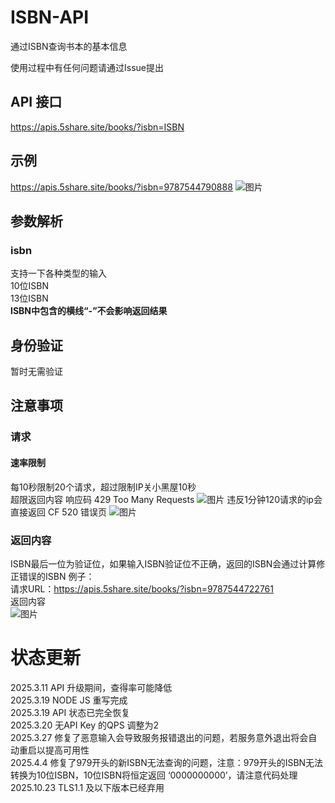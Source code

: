 # ISBN-API
通过ISBN查询书本的基本信息

使用过程中有任何问题请通过Issue提出

## API 接口
https://apis.5share.site/books/?isbn=ISBN

## 示例
https://apis.5share.site/books/?isbn=9787544790888
![图片](https://github.com/user-attachments/assets/f17e8763-61ff-4d42-8778-598e2a8a6fa5)

## 参数解析
### isbn
支持一下各种类型的输入  
10位ISBN  
13位ISBN  
**ISBN中包含的横线“-”不会影响返回结果**

## 身份验证
暂时无需验证

## 注意事项
### 请求
#### 速率限制
每10秒限制20个请求，超过限制IP关小黑屋10秒  
超限返回内容 响应码 429 Too Many Requests
![图片](https://github.com/user-attachments/assets/1d1f8c27-863a-42e4-aae0-64bb0d07060c)
违反1分钟120请求的ip会直接返回 CF 520 错误页
![图片](https://github.com/user-attachments/assets/ac922887-a980-4621-91c6-73b88813c6dd)


### 返回内容
ISBN最后一位为验证位，如果输入ISBN验证位不正确，返回的ISBN会通过计算修正错误的ISBN
例子：  
请求URL：https://apis.5share.site/books/?isbn=9787544722761  
返回内容  
![图片](https://github.com/user-attachments/assets/da58960d-b118-4292-b37a-8a46a53a4f0a)



# 状态更新
2025.3.11 API 升级期间，查得率可能降低  
2025.3.19 NODE JS 重写完成  
2025.3.19 API 状态已完全恢复  
2025.3.20 无API Key 的QPS 调整为2  
2025.3.27 修复了恶意输入会导致服务报错退出的问题，若服务意外退出将会自动重启以提高可用性  
2025.4.4 修复了979开头的新ISBN无法查询的问题，注意：979开头的ISBN无法转换为10位ISBN，10位ISBN将恒定返回 ‘0000000000’，请注意代码处理  
2025.10.23 TLS1.1 及以下版本已经弃用  


